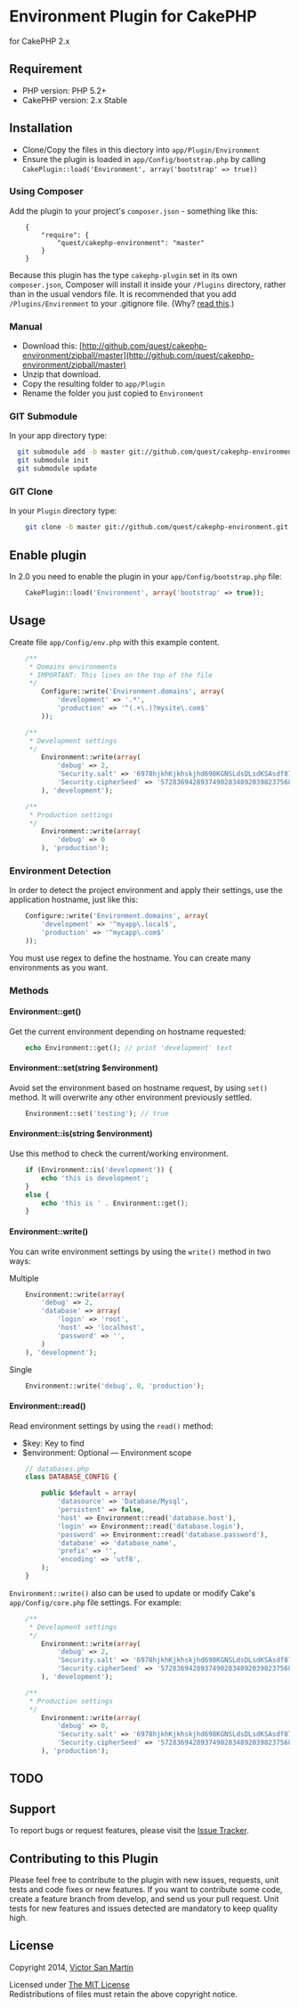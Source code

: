 # Environment Plugin for CakePHP #

for CakePHP 2.x

## Requirement ##

* PHP version: PHP 5.2+
* CakePHP version: 2.x Stable

## Installation ##

* Clone/Copy the files in this diectory into `app/Plugin/Environment`
* Ensure the plugin is loaded in `app/Config/bootstrap.php` by calling `CakePlugin::load('Environment', array('bootstrap' => true))`

### Using Composer ###

Add the plugin to your project's `composer.json` - something like this:

```composer
	{
	    "require": {
	        "quest/cakephp-environment": "master"
	    }
	}
```

Because this plugin has the type `cakephp-plugin` set in its own `composer.json`, Composer will install it inside your `/Plugins` directory, rather than in the usual vendors file. It is recommended that you add `/Plugins/Environment` to your .gitignore file. (Why? [read this](http://getcomposer.org/doc/faqs/should-i-commit-the-dependencies-in-my-vendor-directory.md).)

### Manual ###

* Download this: [http://github.com/quest/cakephp-environment/zipball/master](http://github.com/quest/cakephp-environment/zipball/master)
* Unzip that download.
* Copy the resulting folder to `app/Plugin`
* Rename the folder you just copied to `Environment`

### GIT Submodule ###

In your app directory type:

```bash
  git submodule add -b master git://github.com/quest/cakephp-environment.git Plugin/Environment
  git submodule init
  git submodule update
```

### GIT Clone ###

In your `Plugin` directory type:

```bash
    git clone -b master git://github.com/quest/cakephp-environment.git Environment
```

## Enable plugin ##

In 2.0 you need to enable the plugin in your `app/Config/bootstrap.php` file:

```php
    CakePlugin::load('Environment', array('bootstrap' => true));
```

## Usage ##

Create file `app/Config/env.php` with this example content.

```php
	/**
	 * Domains environments
	 * IMPORTANT: This lines on the top of the file
	 */
		Configure::write('Environment.domains', array(
			'development' => '.*',
			'production' => '^(.+\.)?mysite\.com$'
		));

	/**
	 * Development settings
	 */
		Environment::write(array(
			'debug' => 2,
			'Security.salt' => '6978hjkhKjkhskjhd698KGNSLdsDLsdKSAsdf8778sdfg',
			'Security.cipherSeed' => '57283694289374902834892039823756894'
		), 'development');

	/**
	 * Production settings
	 */
		Environment::write(array(
			'debug' => 0
		), 'production');
```

### Environment Detection ###

In order to detect the project environment and apply their settings, use the application hostname, just like this:


```php
	Configure::write('Environment.domains', array(
		'development' => '^myapp\.local$',
		'production' => '^mycapp\.com$'
	));
```

You must use regex to define the hostname. You can create many environments as you want.

### Methods ###

#### Environment::get() ####

Get the current environment depending on hostname requested:

```php
	echo Environment::get(); // print 'development' text
```

#### Environment::set(string $environment) ####

Avoid set the environment based on hostname request, by using `set()` method. It will overwrite any other environment previously settled.

```php
	Environment::set('testing'); // true
```

#### Environment::is(string $environment) ####

Use this method to check the current/working environment.

```php
	if (Environment::is('development')) {
		echo 'this is development';
	}
	else {
		echo 'this is ' . Environment::get();
	}
```

#### Environment::write() ####

You can write environment settings by using the `write()` method in two ways:

Multiple

```php
	Environment::write(array(
		'debug' => 2,
		'database' => array(
			'login' => 'root',
			'host' => 'localhost',
			'password' => '',
		)
	), 'development');
```

Single

```php
	Environment::write('debug', 0, 'production');
```

#### Environment::read() ####

Read environment settings by using the `read()` method:

* $key: Key to find
* $environment: Optional — Environment scope

```php
	// databases.php
	class DATABASE_CONFIG {

		public $default = array(
			'datasource' => 'Database/Mysql',
			'persistent' => false,
			'host' => Environment::read('database.host'),
			'login' => Environment::read('database.login'),
			'password' => Environment::read('database.password'),
			'database' => 'database_name',
			'prefix' => '',
			'encoding' => 'utf8',
		);
	}
```

`Environment::write()` also can be used to update or modify Cake's `app/Config/core.php` file settings. For example:

```php
	/**
	 * Development settings
	 */
		Environment::write(array(
			'debug' => 2,
			'Security.salt' => '6978hjkhKjkhskjhd698KGNSLdsDLsdKSAsdf8778sdfg',
			'Security.cipherSeed' => '57283694289374902834892039823756894'
		), 'development');

	/**
	 * Production settings
	 */
		Environment::write(array(
			'debug' => 0,
			'Security.salt' => '6978hjkhKjkhskjhd698KGNSLdsDLsdKSAsdf8778sdfg',
			'Security.cipherSeed' => '57283694289374902834892039823756894'
		), 'production');
```

## TODO ##


## Support ##

To report bugs or request features, please visit the [Issue Tracker](https://github.com/quest/cakephp-environment/issues).

## Contributing to this Plugin ##

Please feel free to contribute to the plugin with new issues, requests, unit tests and code fixes or new features. If you want to contribute some code, create a feature branch from develop, and send us your pull request. Unit tests for new features and issues detected are mandatory to keep quality high.

## License ##

Copyright 2014, [Victor San Martín](http://twitter.com/questchile)

Licensed under [The MIT License](http://www.opensource.org/licenses/mit-license.php)<br/>
Redistributions of files must retain the above copyright notice.
